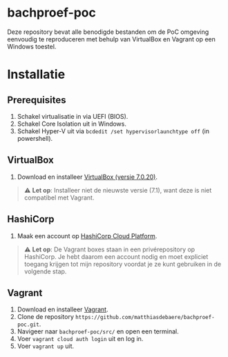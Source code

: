 # bachproef-poc
Deze repository bevat alle benodigde bestanden om de PoC omgeving eenvoudig te reproduceren met behulp van VirtualBox en Vagrant op een Windows toestel.

# Installatie
## Prerequisites
1. Schakel virtualisatie in via UEFI (BIOS).  
2. Schakel Core Isolation uit in Windows.
3. Schakel Hyper-V uit via `bcdedit /set hypervisorlaunchtype off` (in powershell).

## VirtualBox    
1. Download en installeer [VirtualBox (versie 7.0.20)](https://www.virtualbox.org/wiki/Download_Old_Builds_7_0).
> ⚠️ **Let op**: Installeer niet de nieuwste versie (7.1), want deze is niet compatibel met Vagrant.

## HashiCorp
1. Maak een account op [HashiCorp Cloud Platform](https://portal.cloud.hashicorp.com/sign-up).
> ⚠️ **Let op**: De Vagrant boxes staan in een privérepository op HashiCorp. Je hebt daarom een account nodig en moet expliciet toegang krijgen tot mijn repository voordat je ze kunt gebruiken in de volgende stap.  

## Vagrant  
1. Download en installeer [Vagrant](https://www.vagrantup.com/).
2. Clone de repository `https://github.com/matthiasdebaere/bachproef-poc.git`.
3. Navigeer naar `bachproef-poc/src/` en open een terminal.
4. Voer `vagrant cloud auth login` uit en log in.
6. Voer `vagrant up` uit.  
